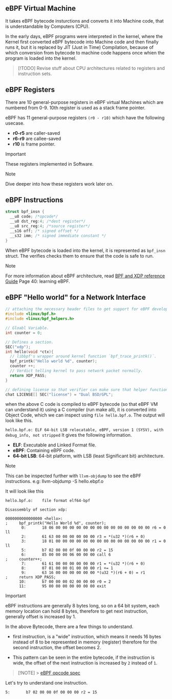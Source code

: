 ## eBPF Virtual Machine

It takes eBPF bytecode insturctions and converts it into Machine code, that is understandable by Computers (CPU).

In the early days, eBPF programs were interpreted in the kernel, where the Kernel first converted eBPF bytecode into Machine code and then finally runs it, but it is replaced by JIT (Just in Time) Compilation, because of which conversion from bytecode to machine code happens once whien the program is loaded into the kernel.

> [!TODO]
> Revise stuff about CPU architectures related to registers and instruction sets.

## eBPF Registers

There are 10 general-purpose registers in eBPF virtual Machines which are numbered from 0-9. 10th register is used as a stack frame pointer.

eBPF has 11 general-purpose registers `(r0 - r10)` which have the following usecase.

- **r0-r5** are caller-saved
- **r6-r9** are callee-saved
- **r10** is frame pointer.

> [!IMPORTANT]
> These registers implemented in Software.

> [!NOTE]
> Dive deeper into how these registers work later on.

## eBPF Instructions

```c
struct bpf_insn {
  __u8 code; /*opcode*/
  __u8 dst_reg:4; /*dest register*/
  __u8 src_reg:4; /*source register*/
  __s16 off; /* signed offset */
  __s32 imm; /* signed immediate constant */
}
```

When eBPF bytecode is loaded into the kernel, it is represented as `bpf_insn` struct. The verifies checks them to ensure that the code is safe to run.

> [!NOTE]
> For more information about eBPF architecture, read [BPF and XDP reference Guide](https://docs.cilium.io/en/stable/bpf/) Page 40: learning eBPF.

## eBPF "Hello world" for a Network Interface

```c
// attaching the necessary header files to get support for eBPF development.
#include <linux/bpf.h>
#include <linux/bpf_helpers.h>

// Gloabl Variable.
int counter = 0;

// Defines a section.
SEC("xdp");
int hello(void *ctx){
  // libbpf's wrapper around kernel function `bpf_trace_printk()`.
  bpf_printk("Hello world %d", counter);
  counter ++;
  // Verdict telling kernel to pass network packet normally.
  return XDP_PASS;
}

// defining license so that verifier can make sure that helper functions used are supported.
chat LICENSE[] SEC("license") = "Dual BSD/GPL";
```

when the above C code is compiled to eBPF bytecode (so that eBPF VM can understand it) using a C compiler (run make all), it is converted into Object Code, which we can inspect using `file hello.bpf.o`. The output will look like this.

`hello.bpf.o: ELF 64-bit LSB relocatable, eBPF, version 1 (SYSV), with debug_info,
    not stripped` It gives the following information.

- **ELF**: Executable and Linked Format file.
- **eBPF**: Containing eBPF code.
- **64-bit LSB**: 64-bit platform, with LSB (least Significant bit) architecture.

> [!NOTE]
> This can be inspected further with `llvm-objdump` to see the eBPF instructions. e.g: llvm-objdump -S hello.ebpf.o

It will look like this

```object
hello.bpf.o:    file format elf64-bpf

Disassembly of section xdp:

0000000000000000 <hello>:
;     bpf_printk("Hello World %d", counter);
       0:       18 06 00 00 00 00 00 00 00 00 00 00 00 00 00 00 r6 = 0 ll
       2:       61 63 00 00 00 00 00 00 r3 = *(u32 *)(r6 + 0)
       3:       18 01 00 00 00 00 00 00 00 00 00 00 00 00 00 00 r1 = 0 ll
       5:       b7 02 00 00 0f 00 00 00 r2 = 15
       6:       85 00 00 00 06 00 00 00 call 6
;     counter++;
       7:       61 61 00 00 00 00 00 00 r1 = *(u32 *)(r6 + 0)
       8:       07 01 00 00 01 00 00 00 r1 += 1
       9:       63 16 00 00 00 00 00 00 *(u32 *)(r6 + 0) = r1
;     return XDP_PASS;
      10:       b7 00 00 00 02 00 00 00 r0 = 2
      11:       95 00 00 00 00 00 00 00 exit

```

> [!IMPORTANT]
> eBPF instructions are generally 8 bytes long, so on a 64 bit system, each memory location can hold 8 bytes, therefore to get next instruction, generally offset is increased by 1.

In the above Bytecode, there are a few things to understand.

- first instruction, is a "wide" instruction, which means it needs 16 bytes instead of 8 to be represented in memory (register) therefore for the second instruction, the offset becomes 2.

- This pattern can be seen in the entire bytecode, if the instruction is wide, the offset of the next instruction is increased by `2` instead of `1`.

> [!NOTE] > [eBPF opcode spec](https://github.com/iovisor/bpf-docs/blob/master/eBPF.md)

Let's try to understand one instruction.

`5:       b7 02 00 00 0f 00 00 00 r2 = 15`
